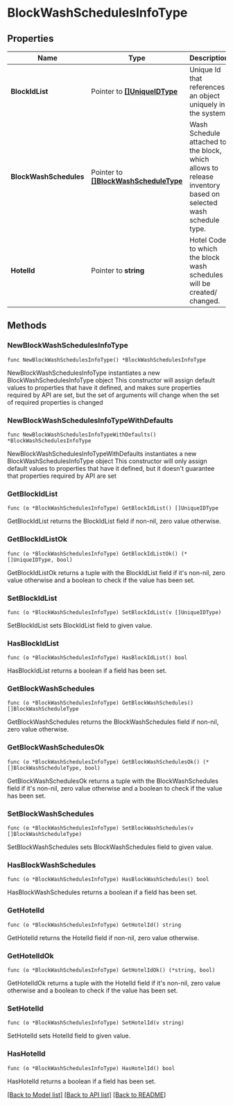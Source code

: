# BlockWashSchedulesInfoType

## Properties

Name | Type | Description | Notes
------------ | ------------- | ------------- | -------------
**BlockIdList** | Pointer to [**[]UniqueIDType**](UniqueIDType.md) | Unique Id that references an object uniquely in the system. | [optional] 
**BlockWashSchedules** | Pointer to [**[]BlockWashScheduleType**](BlockWashScheduleType.md) | Wash Schedule attached to the block, which allows to release inventory based on selected wash schedule type. | [optional] 
**HotelId** | Pointer to **string** | Hotel Code to which the block wash schedules will be created/ changed. | [optional] 

## Methods

### NewBlockWashSchedulesInfoType

`func NewBlockWashSchedulesInfoType() *BlockWashSchedulesInfoType`

NewBlockWashSchedulesInfoType instantiates a new BlockWashSchedulesInfoType object
This constructor will assign default values to properties that have it defined,
and makes sure properties required by API are set, but the set of arguments
will change when the set of required properties is changed

### NewBlockWashSchedulesInfoTypeWithDefaults

`func NewBlockWashSchedulesInfoTypeWithDefaults() *BlockWashSchedulesInfoType`

NewBlockWashSchedulesInfoTypeWithDefaults instantiates a new BlockWashSchedulesInfoType object
This constructor will only assign default values to properties that have it defined,
but it doesn't guarantee that properties required by API are set

### GetBlockIdList

`func (o *BlockWashSchedulesInfoType) GetBlockIdList() []UniqueIDType`

GetBlockIdList returns the BlockIdList field if non-nil, zero value otherwise.

### GetBlockIdListOk

`func (o *BlockWashSchedulesInfoType) GetBlockIdListOk() (*[]UniqueIDType, bool)`

GetBlockIdListOk returns a tuple with the BlockIdList field if it's non-nil, zero value otherwise
and a boolean to check if the value has been set.

### SetBlockIdList

`func (o *BlockWashSchedulesInfoType) SetBlockIdList(v []UniqueIDType)`

SetBlockIdList sets BlockIdList field to given value.

### HasBlockIdList

`func (o *BlockWashSchedulesInfoType) HasBlockIdList() bool`

HasBlockIdList returns a boolean if a field has been set.

### GetBlockWashSchedules

`func (o *BlockWashSchedulesInfoType) GetBlockWashSchedules() []BlockWashScheduleType`

GetBlockWashSchedules returns the BlockWashSchedules field if non-nil, zero value otherwise.

### GetBlockWashSchedulesOk

`func (o *BlockWashSchedulesInfoType) GetBlockWashSchedulesOk() (*[]BlockWashScheduleType, bool)`

GetBlockWashSchedulesOk returns a tuple with the BlockWashSchedules field if it's non-nil, zero value otherwise
and a boolean to check if the value has been set.

### SetBlockWashSchedules

`func (o *BlockWashSchedulesInfoType) SetBlockWashSchedules(v []BlockWashScheduleType)`

SetBlockWashSchedules sets BlockWashSchedules field to given value.

### HasBlockWashSchedules

`func (o *BlockWashSchedulesInfoType) HasBlockWashSchedules() bool`

HasBlockWashSchedules returns a boolean if a field has been set.

### GetHotelId

`func (o *BlockWashSchedulesInfoType) GetHotelId() string`

GetHotelId returns the HotelId field if non-nil, zero value otherwise.

### GetHotelIdOk

`func (o *BlockWashSchedulesInfoType) GetHotelIdOk() (*string, bool)`

GetHotelIdOk returns a tuple with the HotelId field if it's non-nil, zero value otherwise
and a boolean to check if the value has been set.

### SetHotelId

`func (o *BlockWashSchedulesInfoType) SetHotelId(v string)`

SetHotelId sets HotelId field to given value.

### HasHotelId

`func (o *BlockWashSchedulesInfoType) HasHotelId() bool`

HasHotelId returns a boolean if a field has been set.


[[Back to Model list]](../README.md#documentation-for-models) [[Back to API list]](../README.md#documentation-for-api-endpoints) [[Back to README]](../README.md)


